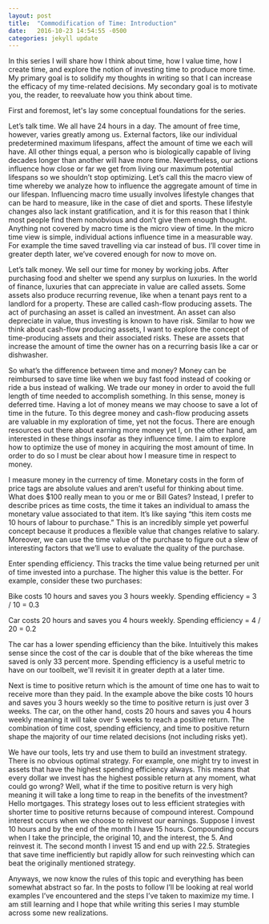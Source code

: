 ```yaml
---
layout: post
title:  "Commodification of Time: Introduction"
date:   2016-10-23 14:54:55 -0500
categories: jekyll update
---
```

In this series I will share how I think about time, how I value time, how I create time, and explore the notion of investing time to produce more time. My primary goal is to solidify my thoughts in writing so that I can increase the efficacy of my time-related decisions. My secondary goal is to motivate you, the reader, to reevaluate how you think about time.

First and foremost, let's lay some conceptual foundations for the series.

Let’s talk time. We all have 24 hours in a day. The amount of free time, however, varies greatly among us. External factors, like our individual predetermined maximum lifespans, affect the amount of time we each will have. All other things equal, a person who is biologically capable of living decades longer than another will have more time. Nevertheless, our actions influence how close or far we get from living our maximum potential lifespans so we shouldn’t stop optimizing. Let’s call this the macro view of time whereby we analyze how to influence the aggregate amount of time in our lifespan. Influencing macro time usually involves lifestyle changes that can be hard to measure, like in the case of diet and sports. These lifestyle changes also lack instant gratification, and it is for this reason that I think most people find them nonobvious and don’t give them enough thought. Anything not covered by macro time is the micro view of time. In the micro time view is simple, individual actions influence time in a measurable way. For example the time saved travelling via car instead of bus. I’ll cover time in greater depth later, we’ve covered enough for now to move on.

Let’s talk money. We sell our time for money by working jobs. After purchasing food and shelter we spend any surplus on luxuries. In the world of finance, luxuries that can appreciate in value are called assets. Some assets also produce recurring revenue, like when a tenant pays rent to a landlord for a property. These are called cash-flow producing assets. The act of purchasing an asset is called an investment. An asset can also depreciate in value, thus investing is known to have risk. Similar to how we think about cash-flow producing assets, I want to explore the concept of time-producing assets and their associated risks. These are assets that increase the amount of time the owner has on a recurring basis like a car or dishwasher.

So what’s the difference between time and money? Money can be reimbursed to save time like when we buy fast food instead of cooking or ride a bus instead of walking. We trade our money in order to avoid the full length of time needed to accomplish something. In this sense, money is deferred time. Having a lot of money means we may choose to save a lot of time in the future. To this degree money and cash-flow producing assets are valuable in my exploration of time, yet not the focus. There are enough resources out there about earning more money yet I, on the other hand, am interested in these things insofar as they influence time. I aim to explore how to optimize the use of money in acquiring the most amount of time. In order to do so I must be clear about how I measure time in respect to money.

I measure money in the currency of time. Monetary costs in the form of price tags are absolute values and aren’t useful for thinking about time. What does $100 really mean to you or me or Bill Gates? Instead, I prefer to describe prices as time costs, the time it takes an individual to amass the monetary value associated to that item. It’s like saying “this item costs me 10 hours of labour to purchase.” This is an incredibly simple yet powerful concept because it produces a flexible value that changes relative to salary. Moreover, we can use the time value of the purchase to figure out a slew of interesting factors that we’ll use to evaluate the quality of the purchase.

Enter spending efficiency. This tracks the time value being returned per unit of time invested into a purchase. The higher this value is the better. For example, consider these two purchases:

Bike costs 10 hours and saves you 3 hours weekly.
Spending efficiency = 3 / 10 = 0.3

Car costs 20 hours and saves you 4 hours weekly.
Spending efficiency = 4 / 20 = 0.2

The car has a lower spending efficiency than the bike. Intuitively this makes sense since the cost of the car is double that of the bike whereas the time saved is only 33 percent more. Spending efficiency is a useful metric to have on our toolbelt, we'll revisit it in greater depth at a later time.

Next is time to positive return which is the amount of time one has to wait to receive more than they paid. In the example above the bike costs 10 hours and saves you 3 hours weekly so the time to positive return is just over 3 weeks. The car, on the other hand, costs 20 hours and saves you 4 hours weekly meaning it will take over 5 weeks to reach a positive return. The combination of time cost, spending efficiency, and time to positive return shape the majority of our time related decisions (not including risks yet).

We have our tools, lets try and use them to build an investment strategy. There is no obvious optimal strategy. For example, one might try to invest in assets that have the highest spending efficiency always. This means that every dollar we invest has the highest possible return at any moment, what could go wrong? Well, what if the time to positive return is very high meaning it will take a long time to reap in the benefits of the investment? Hello mortgages. This strategy loses out to less efficient strategies with shorter time to positive returns because of compound interest. Compound interest occurs when we choose to reinvest our earnings. Suppose I invest 10 hours and by the end of the month I have 15 hours. Compounding occurs when I take the principle, the original 10, and the interest, the 5. And reinvest it. The second month I invest 15 and end up with 22.5. Strategies that save time inefficiently but rapidly allow for such reinvesting which can beat the originally mentioned strategy.

Anyways, we now know the rules of this topic and everything has been somewhat abstract so far. In the posts to follow I’ll be looking at real world examples I’ve encountered and the steps I’ve taken to maximize my time. I am still learning and I hope that while writing this series I may stumble across some new realizations.
